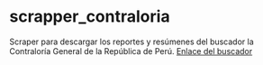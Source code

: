 # scrapper_contraloria

Scraper para descargar los reportes y resúmenes del buscador la Contraloría General de la República de Perú.
<a href="https://appbp.contraloria.gob.pe/BuscadorCGR/Informes/Avanzado.html" target="_blank"> Enlace del buscador </a>

